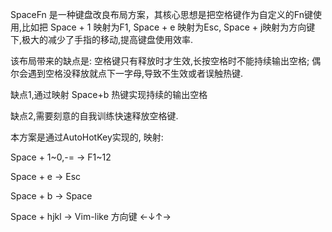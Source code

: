 SpaceFn 是一种键盘改良布局方案，其核心思想是把空格键作为自定义的Fn键使用,比如把 Space + 1 映射为F1, Space + e 映射为Esc, Space + j映射为方向键下,极大的减少了手指的移动,提高键盘使用效率.

该布局带来的缺点是: 空格键只有释放时才生效,长按空格时不能持续输出空格; 偶尔会遇到空格没释放就点下一字母,导致不生效或者误触热键.

缺点1,通过映射 Space+b 热键实现持续的输出空格

缺点2,需要刻意的自我训练快速释放空格键.

本方案是通过AutoHotKey实现的, 
映射:

Space + 1~0,-= -> F1~12

Space + e -> Esc

Space + b -> Space

Space + hjkl -> Vim-like 方向键 ←↓↑→